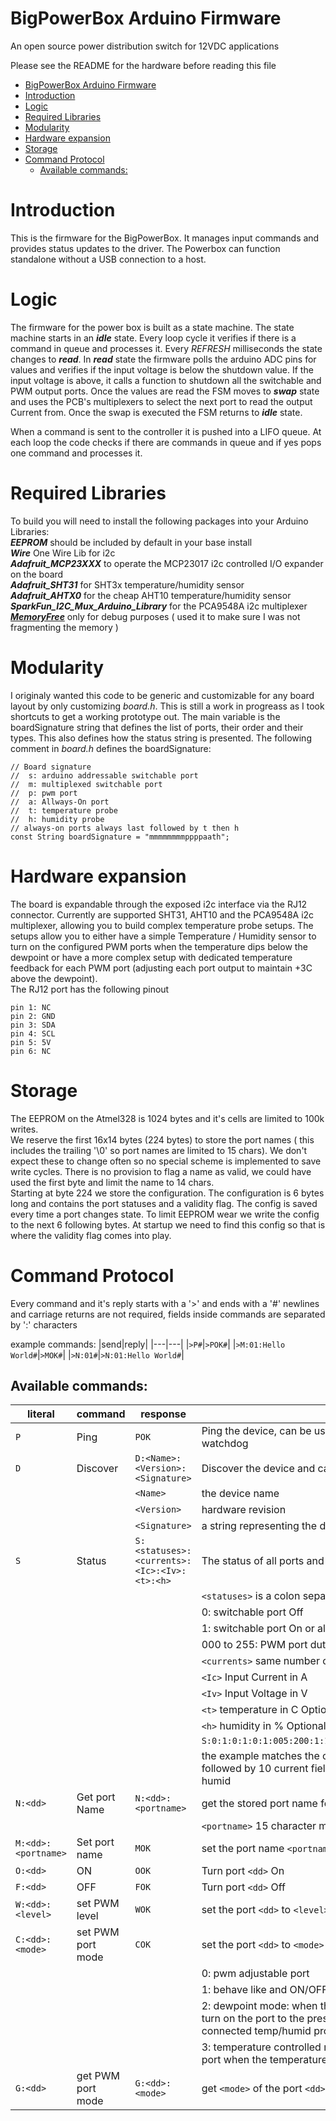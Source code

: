 # BigPowerBox Arduino Firmware
An open source power distribution switch for 12VDC applications

Please see the README for the hardware before reading this file
- [BigPowerBox Arduino Firmware](#bigpowerbox-arduino-firmware)
- [Introduction](#introduction)
- [Logic](#logic)
- [Required Libraries](#required-libraries)
- [Modularity](#modularity)
- [Hardware expansion](#hardware-expansion)
- [Storage](#storage)
- [Command Protocol](#command-protocol)
  - [Available commands:](#available-commands)


# Introduction
This is the firmware for the BigPowerBox. It manages input commands and provides status updates to the driver. The Powerbox can function standalone without a USB connection to a host.

# Logic
The firmware for the power box is built as a state machine.
The state machine starts in an ***idle*** state. Every loop cycle it verifies if there is a command in queue and processes it.
Every *REFRESH* milliseconds the state changes to ***read***.
In ***read*** state the firmware polls the arduino ADC pins for values and verifies if the input voltage is below the shutdown value. If the input voltage is above, it calls a function to shutdown all the switchable and PWM output ports.
Once the values are read the FSM moves to ***swap*** state and uses the PCB's multiplexers to select the next port to read the output Current from. Once the swap is executed the FSM returns to ***idle*** state.

When a command is sent to the controller it is pushed into a LIFO queue. At each loop the code checks if there are commands in queue and if yes pops one command and processes it.

# Required Libraries
To build you will need to install the following packages into your Arduino Libraries:  
***EEPROM***      should be included by default in your base install  
***Wire***        One Wire Lib for i2c  
***Adafruit_MCP23XXX*** to operate the MCP23017 i2c controlled I/O expander on the board  
***Adafruit_SHT31*** for SHT3x temperature/humidity sensor  
***Adafruit_AHTX0*** for the cheap AHT10 temperature/humidity sensor
***SparkFun_I2C_Mux_Arduino_Library*** for the PCA9548A i2c multiplexer
***[MemoryFree](https://github.com/mpflaga/Arduino-MemoryFree)*** only for debug purposes ( used it to make sure I was not fragmenting the memory )

# Modularity
I originaly wanted this code to be generic and customizable for any board layout by only customizing *board.h*. This is still a work in progreass as I took shortcuts to get a working prototype out. The main variable is the boardSignature string that defines the list of ports, their order and their types. This also defines how the status string is presented. The following comment in *board.h* defines the boardSignature:

    // Board signature
    //  s: arduino addressable switchable port
    //  m: multiplexed switchable port
    //  p: pwm port
    //  a: Allways-On port
    //  t: temperature probe
    //  h: humidity probe
    // always-on ports always last followed by t then h
    const String boardSignature = "mmmmmmmmppppaath";

# Hardware expansion
The board is expandable through the exposed i2c interface via the RJ12 connector. Currently are supported SHT31, AHT10 and the PCA9548A i2c multiplexer, allowing you to build complex temperature probe setups. The setups allow you to either have a simple Temperature / Humidity sensor to turn on the configured PWM ports when the temperature dips below the dewpoint or have a more complex setup with dedicated temperature feedback for each PWM port (adjusting each port output to maintain +3C above the dewpoint).  
The RJ12 port has the following pinout  

    pin 1: NC
    pin 2: GND
    pin 3: SDA
    pin 4: SCL
    pin 5: 5V
    pin 6: NC

# Storage
The EEPROM on the Atmel328 is 1024 bytes and it's cells are limited to 100k writes.  
We reserve the first 16x14 bytes (224 bytes) to store the port names ( this includes the trailing '\0' so port names are limited to 15 chars). We don't expect these to change often so no special scheme is implemented to save write cycles. There is no provision to flag a name as valid, we could have used the first byte and limit the name to 14 chars.  
Starting at byte 224 we store the configuration. The configuration is 6 bytes long and contains the port statuses and a validity flag. The config is saved every time a port changes state. To limit EEPROM wear we write the config to the next 6 following bytes. At startup we need to find this config so that is where the validity flag comes into play.

# Command Protocol
Every command and it's reply starts with a '>' and ends with a '#' 
newlines and carriage returns are not required, fields inside commands are separated by ':' characters

example commands:
|send|reply|
|---|---|
|`>P#`|`>POK#`|
|`>M:01:Hello World#`|`>MOK#`|
|`>N:01#`|`>N:01:Hello World#`|

## Available commands:
|literal|command|response|description|
|---|---|---|---|
|`P`|Ping|`POK`|Ping the device, can be used for autodiscovery of comm ports or to maintain a keepalive for a watchdog|
|`D`|Discover|`D:<Name>:<Version>:<Signature>`|Discover the device and capabilities, returns the following fields
|||`<Name>`|the device name|
|||`<Version>`|hardware revision|
|||`<Signature>`|a string representing the device capabilities|
|`S`|Status|`S:<statuses>:<currents>:<Ic>:<Iv>:<t>:<h>`|The status of all ports and measurements|
||||`<statuses>` is a colon separated list of statuses|
||||        0: switchable port Off|
||||        1: switchable port On or always-on port|
||||        000 to 255: PWM port duty-cycle level|
||||`<currents>` same number of fields as `<statuses>` each indicating the output current in A|
||||`<Ic>` Input Current in A|
||||`<Iv>` Input Voltage in V|
||||`<t>` temperature in C Optional ( only present if the hardware is detected )|
||||`<h>` humidity in % Optional ( only present if the hardware is detected )|
||||`S:0:1:0:1:0:1:005:200:1:1:0.00:5.25:0.00:3.12:0.00:7.09:0.10:2.3:0.00:0.00:15.46:12.4:8.1:75.0`|
||||the example matches the ouput for the signature string example above: 10 status fields `ssmmmmppaa` followed by 10 current fields in the same order followed by the input current, input voltage, temp and humid|
|`N:<dd>`|Get port Name|`N:<dd>:<portname>`|get the stored port name for port `<dd>` ( 2 digit number 0-padded eg `05` or `12`)|
||||`<portname>` 15 character max port name|
|`M:<dd>:<portname>`|Set port name|`MOK`|set the port name `<portname>` of port `<dd>`|
|`O:<dd>`|ON|`OOK`|Turn port `<dd>` On|	
|`F:<dd>`|OFF|`FOK`|Turn port `<dd>` Off|
|`W:<dd>:<level>`|set PWM level|`WOK`|set the port `<dd>` to `<level>` level is an integer between 0 (Off) and 255 (full On)|
|`C:<dd>:<mode>`|set PWM port mode|`COK`|set the port `<dd>` to `<mode>` mode is an integer: |
||||0: pwm adjustable port|
||||1: behave like and ON/OFF port|
||||2: dewpoint mode: when the temperature measured by the reference probe dips below the dewpoint turn on the port to the preset value, turn it off if the temperature rises above the dewpoint. requires a connected temp/humid probe|
||||3: temperature controlled mode: the port has a dedicated temperature probe that allows to turn off the port when the temperature of the dedicated probe rises above the dewpoint |
|`G:<dd>`|get PWM port mode|`G:<dd>:<mode>`|get `<mode>` of the port `<dd>`|
